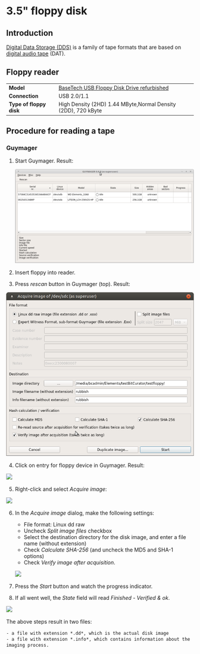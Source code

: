 # 3.5" floppy disk

## Introduction

[Digital Data Storage (DDS)](https://en.wikipedia.org/wiki/Floppy_disk#%E2%80%8B3_1%E2%81%842-inch_floppy_disk) is a family of tape formats that are based on [digital audio tape](https://en.wikipedia.org/wiki/Digital_audio_tape) (DAT).

## Floppy reader

|||
|:--|:--|
|**Model**|[BaseTech USB Floppy Disk Drive refurbished](https://web.archive.org/web/20181008141513/http://www.produktinfo.conrad.com/datenblaetter/1100000-1199999/001170561-an-01-ml-BASETECH_FLOPPY_LAUFWERK_USB_de_en_fr_nl.pdf)|
|**Connection**|USB 2.0/1.1|
|**Type of floppy disk**|High Density (2HD) 1.44 MByte,Normal Density (2DD), 720 kByte|

## Procedure for reading a tape

### Guymager

1. Start Guymager. Result:

    ![](./img/floppy-35-guymager1.png)

2. Insert floppy into reader.

3. Press *rescan* button in Guymager (top). Result:

  ![](./img/floppy-35-guymager2.png)

4. Click on entry for floppy device in Guymager. Result:

  ![](floppy-35-guymager3.png)

5. Right-click and select *Acquire image*:

  ![](floppy-35-guymager4.png)

6. In the *Acquire image* dialog, make the following settings:

    - File format: Linux dd raw
    - Uncheck *Split image files* checkbox
    - Select the destination directory for the disk image, and enter a file name (without extension)
    - Check *Calculate SHA-256* (and uncheck the MD5 and SHA-1 options)
    - Check *Verify image after acquisition*.

    ![](floppy-35-guymager5.png)

7. Press the *Start* button and watch the progress indicator.

8. If all went well, the *State* field will read *Finished - Verified & ok*.

  ![](floppy-35-guymager5.png)

The above steps result in two files:

    - a file with extension *.dd*, which is the actual disk image
    - a file with extension *.info*, which contains information about the imaging process.
